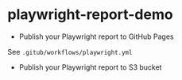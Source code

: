 # playwright-report-demo
- Publish your Playwright report to GitHub Pages

See `.gitub/workflows/playwright.yml`

- Publish your Playwright report to S3 bucket